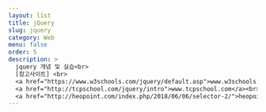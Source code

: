 ```yaml
---
layout: list
title: jQuery
slug: jquery
category: Web
menu: false
order: 5
description: >
  jquery 개념 및 실습<br>
  [참고사이트] <br>
  <a href="https://www.w3schools.com/jquery/default.asp">www.w3schools.com</a><br>
  <a href="http://tcpschool.com/jquery/intro">www.tcpschool.com</a><br>
  <a href="http://heopoint.com/index.php/2018/06/06/selector-2/">heopoint.com</a>
---
```


